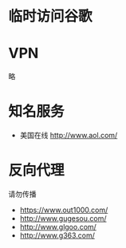 # 临时访问谷歌

# VPN

略

# 知名服务

* 美国在线 http://www.aol.com/

# 反向代理

请勿传播

* https://www.out1000.com/
* http://www.gugesou.com/
* http://www.glgoo.com/
* http://www.g363.com/